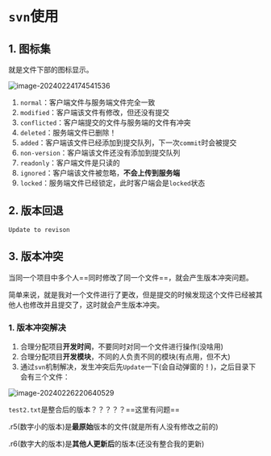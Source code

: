 # `svn`使用

## 1. 图标集

就是文件下部的图标显示。

![image-20240224174541536](D:\MyNote\版本控制工具\svn\svn使用.assets\image-20240224174541536.png)

1. `normal`：客户端文件与服务端文件完全一致
2. `modified`：客户端该文件有修改，但还没有提交
3. `conflicted`：客户端提交的文件与服务端的文件有冲突
4. `deleted`：服务端文件已删除！
4. `added`：客户端该文件已经添加到提交队列，下一次`commit`时会被提交
4. `non-version`：客户端该文件还没有添加到提交队列
4. `readonly`：客户端文件是只读的
4. `ignored`：客户端该文件被忽略，**不会上传到服务端**
4. `locked`：服务端文件已经锁定，此时客户端会是`locked`状态

## 2. 版本回退

 `Update to revison`

## 3. 版本冲突

当同一个项目中多个人==同时修改了同一个文件==，就会产生版本冲突问题。

简单来说，就是我对一个文件进行了更改，但是提交的时候发现这个文件已经被其他人也修改并且提交了，这时就会产生版本冲突。

### 1. 版本冲突解决

1. 合理分配项目**开发时间**，不要同时对同一个文件进行操作(没啥用)
2. 合理分配项目**开发模块**，不同的人负责不同的模块(有点用，但不大)
3. 通过`svn`机制解决，发生冲突后先`Update`一下(会自动弹窗的！)，之后目录下会有三个文件：

![image-20240226220640529](D:\MyNote\版本控制工具\svn\svn使用.assets\image-20240226220640529.png)

`test2.txt`是整合后的版本？？？？？==这里有问题==

.r5(数字小的版本)是**最原始**版本的文件(就是所有人没有修改之前的)

.r6(数字大的版本)是**其他人更新后**的版本(还没有整合我的更新)
